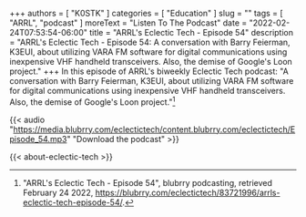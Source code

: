 +++
authors = [ "K0STK" ]
categories = [ "Education" ]
slug = ""
tags = [ "ARRL", "podcast" ]
moreText = "Listen To The Podcast"
date = "2022-02-24T07:53:54-06:00"
title = "ARRL's Eclectic Tech - Episode 54"
description = "ARRL's Eclectic Tech - Episode 54: A conversation with Barry Feierman, K3EUI, about utilizing VARA FM software for digital communications using inexpensive VHF handheld transceivers. Also, the demise of Google's Loon project."
+++
In this episode of ARRL's biweekly Eclectic Tech podcast: "A conversation with Barry Feierman, K3EUI, about utilizing VARA FM software for digital communications using inexpensive VHF handheld transceivers. Also, the demise of Google's Loon project."[^1]

[^1]: "ARRL's Eclectic Tech - Episode 54", blubrry podcasting, retrieved February 24 2022, https://blubrry.com/eclectictech/83721996/arrls-eclectic-tech-episode-54/.

<!--more-->

{{< audio "https://media.blubrry.com/eclectictech/content.blubrry.com/eclectictech/Episode_54.mp3" "Download the podcast" >}}

{{< about-eclectic-tech >}}
